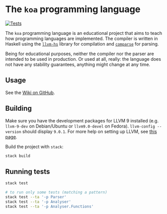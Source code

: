# The `koa` programming language

[![Tests](https://github.com/nasso/koak/actions/workflows/tests.yml/badge.svg)](https://github.com/nasso/koak/actions/workflows/tests.yml)

The `koa` programming language is an educational project that aims to teach how
programming languages are implemented. The compiler is written in Haskell using
the [`llvm-hs`][llvm-hs] library for compilation and [`comparse`][comparse] for
parsing.

Being for educational purposes, neither the compiler nor the parser are intended
to be used in production. Or used at all, really: the language does not have any
stability guarantees, anything might change at any time.

## Usage

See the [Wiki on GitHub](https://github.com/nasso/koak/wiki).

## Building

Make sure you have the development packages for LLVM 9 installed (e.g.
`llvm-9-dev` on Debian/Ubuntu or `llvm9.0-devel` on Fedora).
`llvm-config --version` should display `9.0.1`. For more help on setting up
LLVM, see [this page](https://github.com/nasso/koak/wiki/LLVM-setup-guide).

Build the project with `stack`:

```sh
stack build
```

## Running tests

```sh
stack test

# to run only some tests (matching a pattern)
stack test --ta '-p Parser'
stack test --ta '-p Analyser'
stack test --ta '-p Analyser.Functions'
```

[llvm-hs]: https://github.com/llvm-hs/llvm-hs
[comparse]: https://github.com/nasso/comparse
